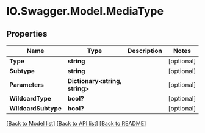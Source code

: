 # IO.Swagger.Model.MediaType
## Properties

Name | Type | Description | Notes
------------ | ------------- | ------------- | -------------
**Type** | **string** |  | [optional] 
**Subtype** | **string** |  | [optional] 
**Parameters** | **Dictionary&lt;string, string&gt;** |  | [optional] 
**WildcardType** | **bool?** |  | [optional] 
**WildcardSubtype** | **bool?** |  | [optional] 

[[Back to Model list]](../README.md#documentation-for-models) [[Back to API list]](../README.md#documentation-for-api-endpoints) [[Back to README]](../README.md)

